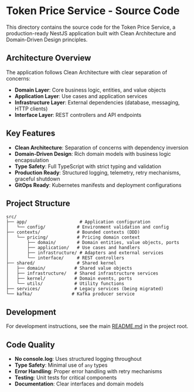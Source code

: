 # Token Price Service - Source Code

This directory contains the source code for the Token Price Service, a production-ready NestJS application built with Clean Architecture and Domain-Driven Design principles.

## Architecture Overview

The application follows Clean Architecture with clear separation of concerns:

- **Domain Layer**: Core business logic, entities, and value objects
- **Application Layer**: Use cases and application services
- **Infrastructure Layer**: External dependencies (database, messaging, HTTP clients)
- **Interface Layer**: REST controllers and API endpoints

## Key Features

- **Clean Architecture**: Separation of concerns with dependency inversion
- **Domain-Driven Design**: Rich domain models with business logic encapsulation
- **Type Safety**: Full TypeScript with strict typing and validation
- **Production Ready**: Structured logging, telemetry, retry mechanisms, graceful shutdown
- **GitOps Ready**: Kubernetes manifests and deployment configurations

## Project Structure

```
src/
├── app/                    # Application configuration
│   └── config/            # Environment validation and config
├── contexts/              # Bounded contexts (DDD)
│   └── pricing/           # Pricing domain context
│       ├── domain/        # Domain entities, value objects, ports
│       ├── application/   # Use cases and handlers
│       ├── infrastructure/ # Adapters and external services
│       └── interface/     # REST controllers
├── shared/                # Shared kernel
│   ├── domain/           # Shared value objects
│   ├── infrastructure/   # Shared infrastructure services
│   ├── kernel/           # Domain events, ports
│   └── utils/            # Utility functions
├── services/             # Legacy services (being migrated)
└── kafka/               # Kafka producer service
```

## Development

For development instructions, see the main [README.md](../README.md) in the project root.

## Code Quality

- **No console.log**: Uses structured logging throughout
- **Type Safety**: Minimal use of `any` types
- **Error Handling**: Proper error handling with retry mechanisms
- **Testing**: Unit tests for critical components
- **Documentation**: Clear interfaces and domain models
